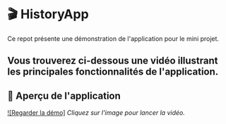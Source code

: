 # 🎬 HistoryApp

Ce repot présente une démonstration de l'application pour le mini projet.

Vous trouverez ci-dessous une vidéo illustrant les principales fonctionnalités de l'application.
---

## 📱 Aperçu de l'application

[![Regarder la démo]](https://isgacloud-my.sharepoint.com/:v:/g/personal/mamadou_traore_edu_isga_ma/EahEKcRS56ZIpLC_V2W-Rt8B4fJkTkvoD23Ud_l5kUkA7Q?nav=eyJyZWZlcnJhbEluZm8iOnsicmVmZXJyYWxBcHAiOiJPbmVEcml2ZUZvckJ1c2luZXNzIiwicmVmZXJyYWxBcHBQbGF0Zm9ybSI6IldlYiIsInJlZmVycmFsTW9kZSI6InZpZXciLCJyZWZlcnJhbFZpZXciOiJNeUZpbGVzTGlua0NvcHkifX0&e=bgsc8m)
*Cliquez sur l'image pour lancer la vidéo.*

